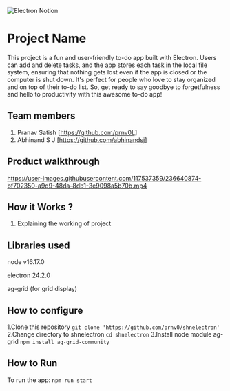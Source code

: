 ![Electron Notion](https://user-images.githubusercontent.com/64391274/235363274-375ce61c-721f-4543-a150-1b99525d54ac.png)


# Project Name
This project is a fun and user-friendly to-do app built with Electron. Users can add and delete tasks, and the app stores each task in the local file system, ensuring that nothing gets lost even if the app is closed or the computer is shut down. It's perfect for people who love to stay organized and on top of their to-do list. So, get ready to say goodbye to forgetfulness and hello to productivity with this awesome to-do app!
## Team members
1. Pranav Satish [https://github.com/prnv0L]
2. Abhinand S J [https://github.com/abhinandsj]
## Product walkthrough

https://user-images.githubusercontent.com/117537359/236640874-bf702350-a9d9-48da-8db1-3e9098a5b70b.mp4

## How it Works ?
1. Explaining the working of project

## Libraries used
node v16.17.0

electron 24.2.0

ag-grid (for grid display)

## How to configure
1.Clone this repository 
```git clone 'https://github.com/prnv0/shnelectron'```
2.Change directory to shnelectron 
```cd shnelectron```
3.Install node module ag-grid 
```npm install ag-grid-community```
## How to Run
To run the app: 
```npm run start```
